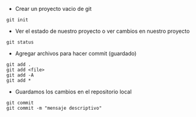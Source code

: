 - Crear un proyecto vacio de git 

```shell
git init
```

- Ver el estado de nuestro proyecto o ver cambios en nuestro proyecto

```shell
git status
```

- Agregar archivos para hacer commit (guardado)

```shell
git add .
git add <file>
git add -A
git add *
```

- Guardamos los cambios en el repositorio local

```shell
git commit 
git commit -m "mensaje descriptivo"
```